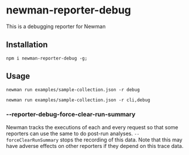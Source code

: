 # newman-reporter-debug
This is a debugging reporter for Newman

## Installation

```term
npm i newman-reporter-debug -g;
```

## Usage

```term
newman run examples/sample-collection.json -r debug
```

```term
newman run examples/sample-collection.json -r cli,debug
```

### --reporter-debug-force-clear-run-summary

Newman tracks the executions of each and every request so that some reporters can use the same to do
post-run analyses. `--forceClearRunSummary` stops the recording of this data. Note that this may 
have adverse effects on other reporters if they depend on this trace data.
